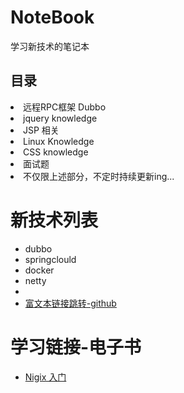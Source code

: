 # NoteBook
学习新技术的笔记本

## 目录
<ui>
  <li>远程RPC框架 Dubbo</li>
  <li>jquery knowledge</li>
  <li>JSP 相关</li>
  <li> Linux Knowledge</li>
  <li>CSS knowledge</li>
</ui>

<ui>
  <li>  面试题</li>
  <li> 不仅限上述部分，不定时持续更新ing...</li>
</ui>


# 新技术列表

* dubbo
* springclould
* docker
* netty
* 
* [富文本链接跳转-github](https://github.com)

#  学习链接-电子书

 * [Nigix 入门](http://tengine.taobao.org/book/index.html)
 
